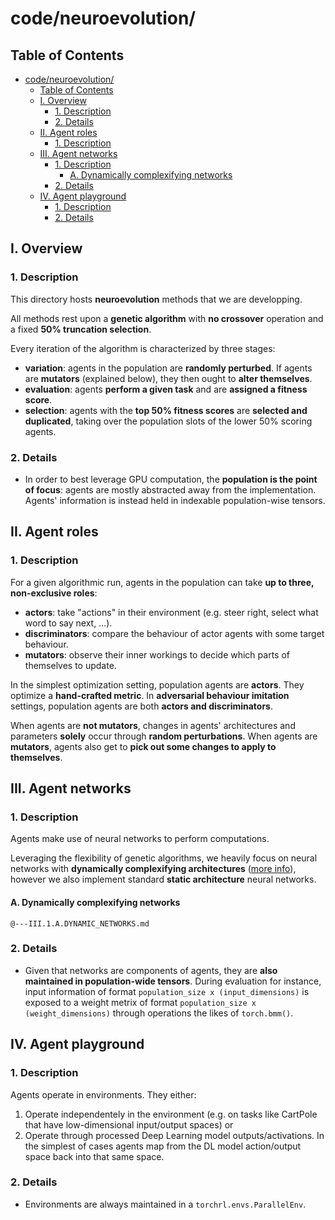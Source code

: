 # code/neuroevolution/

## Table of Contents
- [code/neuroevolution/](#codeneuroevolution)
  - [Table of Contents](#table-of-contents)
  - [I. Overview](#i-overview)
    - [1. Description](#1-description)
    - [2. Details](#2-details)
  - [II. Agent roles](#ii-agent-roles)
    - [1. Description](#1-description-1)
  - [III. Agent networks](#iii-agent-networks)
    - [1. Description](#1-description-2)
      - [A. Dynamically complexifying networks](#a-dynamically-complexifying-networks)
    - [2. Details](#2-details-1)
  - [IV. Agent playground](#iv-agent-playground)
    - [1. Description](#1-description-3)
    - [2. Details](#2-details-2)

## I. Overview

### 1. Description

This directory hosts **neuroevolution** methods that we are developping.

All methods rest upon a **genetic algorithm** with **no crossover** operation and a fixed **50% truncation selection**.

Every iteration of the algorithm is characterized by three stages:
- **variation**: agents in the population are **randomly perturbed**. If agents are **mutators** (explained below), they then ought to **alter themselves**.
- **evaluation**: agents **perform a given task** and are **assigned a fitness score**.
- **selection**: agents with the **top 50% fitness scores** are **selected and duplicated**, taking over the population slots of the lower 50% scoring agents.

### 2. Details

* In order to best leverage GPU computation, the **population is the point of focus**: agents are mostly abstracted away from the implementation. Agents' information is instead held in indexable population-wise tensors.

## II. Agent roles

### 1. Description

For a given algorithmic run, agents in the population can take **up to three, non-exclusive roles**:
- **actors**: take "actions" in their environment (e.g. steer right, select what word to say next, ...).
- **discriminators**: compare the behaviour of actor agents with some target behaviour.
- **mutators**: observe their inner workings to decide which parts of themselves to update.

In the simplest optimization setting, population agents are **actors**. They optimize a **hand-crafted metric**.
In **adversarial behaviour imitation** settings, population agents are both **actors and discriminators**.

When agents are **not mutators**, changes in agents' architectures and parameters **solely** occur through **random perturbations**.
When agents are **mutators**, agents also get to **pick out some changes to apply to themselves**.

## III. Agent networks

### 1. Description

Agents make use of neural networks to perform computations.

Leveraging the flexibility of genetic algorithms, we heavily focus on neural networks with **dynamically complexifying architectures** ([more info](#a-dynamically-complexifying-networks)), however we also implement standard **static architecture** neural networks.

#### A. Dynamically complexifying networks

`@---III.1.A.DYNAMIC_NETWORKS.md`

### 2. Details

* Given that networks are components of agents, they are **also maintained in population-wide tensors**. During evaluation for instance, input information of format `population_size x (input_dimensions)` is exposed to a weight metrix of format `population_size x (weight_dimensions)` through operations the likes of `torch.bmm()`.

## IV. Agent playground

### 1. Description

Agents operate in environments. They either:
1) Operate independentely in the environment (e.g. on tasks like CartPole that have low-dimensional input/output spaces)
or
2) Operate through processed Deep Learning model outputs/activations. In the simplest of cases agents map from the DL model action/output space back into that same space.

### 2. Details

* Environments are always maintained in a `torchrl.envs.ParallelEnv`.